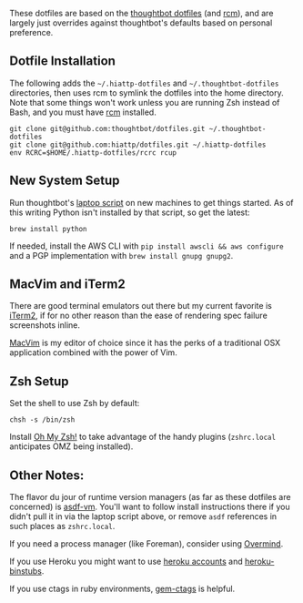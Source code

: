 These dotfiles are based on the [thoughtbot dotfiles](https://github.com/thoughtbot/dotfiles) (and [rcm](https://github.com/thoughtbot/rcm)), and are largely just overrides against thoughtbot's defaults based on
personal preference.

## Dotfile Installation

The following adds the `~/.hiattp-dotfiles` and  `~/.thoughtbot-dotfiles` directories, then uses rcm to symlink the dotfiles into the home directory. Note that some things won't work unless you are running Zsh instead of Bash, and you must have [rcm](https://github.com/thoughtbot/rcm) installed.

```
git clone git@github.com:thoughtbot/dotfiles.git ~/.thoughtbot-dotfiles
git clone git@github.com:hiattp/dotfiles.git ~/.hiattp-dotfiles
env RCRC=$HOME/.hiattp-dotfiles/rcrc rcup
```

## New System Setup

Run thoughtbot's [laptop script](https://github.com/thoughtbot/laptop) on new
machines to get things started. As of this writing Python isn't installed by
that script, so get the latest:

    brew install python

If needed, install the AWS CLI with `pip install awscli && aws configure` and
a PGP implementation with `brew install gnupg gnupg2`.

## MacVim and iTerm2

There are good terminal emulators out there but my current favorite is
[iTerm2](https://www.iterm2.com/), if for no other reason than the ease of
rendering spec failure screenshots inline.

[MacVim](https://github.com/b4winckler/macvim/releases) is my editor of choice
since it has the perks of a traditional OSX application combined with the power
of Vim.

## Zsh Setup

Set the shell to use Zsh by default:

    chsh -s /bin/zsh

Install [Oh My Zsh!](https://github.com/robbyrussell/oh-my-zsh) to take
advantage of the handy plugins (`zshrc.local` anticipates OMZ being installed).

## Other Notes:

The flavor du jour of runtime version managers (as far as these dotfiles are
concerned) is [asdf-vm](https://asdf-vm.com/). You'll want to follow install
instructions there if you didn't pull it in via the laptop script above,
or remove `asdf` references in such places as `zshrc.local`.

If you need a process manager (like Foreman), consider using
[Overmind](https://github.com/DarthSim/overmind).

If you use Heroku you might want to use
[heroku accounts](https://github.com/heroku/heroku-accounts) and
[heroku-binstubs](https://github.com/tpope/heroku-binstubs).

If you use ctags in ruby environments,
[gem-ctags](https://github.com/tpope/gem-ctags) is helpful.
